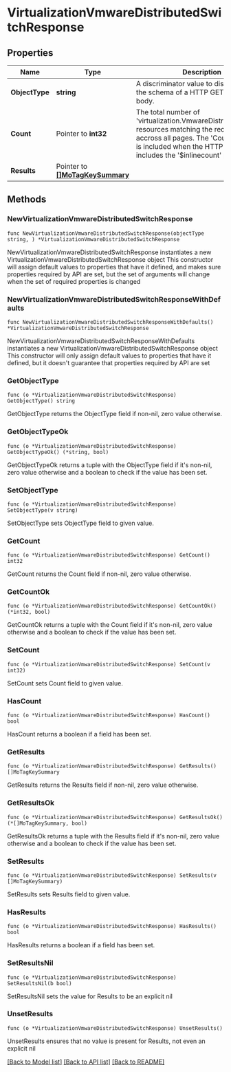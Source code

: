 # VirtualizationVmwareDistributedSwitchResponse

## Properties

Name | Type | Description | Notes
------------ | ------------- | ------------- | -------------
**ObjectType** | **string** | A discriminator value to disambiguate the schema of a HTTP GET response body. | 
**Count** | Pointer to **int32** | The total number of &#39;virtualization.VmwareDistributedSwitch&#39; resources matching the request, accross all pages. The &#39;Count&#39; attribute is included when the HTTP GET request includes the &#39;$inlinecount&#39; parameter. | [optional] 
**Results** | Pointer to [**[]MoTagKeySummary**](MoTagKeySummary.md) |  | [optional] 

## Methods

### NewVirtualizationVmwareDistributedSwitchResponse

`func NewVirtualizationVmwareDistributedSwitchResponse(objectType string, ) *VirtualizationVmwareDistributedSwitchResponse`

NewVirtualizationVmwareDistributedSwitchResponse instantiates a new VirtualizationVmwareDistributedSwitchResponse object
This constructor will assign default values to properties that have it defined,
and makes sure properties required by API are set, but the set of arguments
will change when the set of required properties is changed

### NewVirtualizationVmwareDistributedSwitchResponseWithDefaults

`func NewVirtualizationVmwareDistributedSwitchResponseWithDefaults() *VirtualizationVmwareDistributedSwitchResponse`

NewVirtualizationVmwareDistributedSwitchResponseWithDefaults instantiates a new VirtualizationVmwareDistributedSwitchResponse object
This constructor will only assign default values to properties that have it defined,
but it doesn't guarantee that properties required by API are set

### GetObjectType

`func (o *VirtualizationVmwareDistributedSwitchResponse) GetObjectType() string`

GetObjectType returns the ObjectType field if non-nil, zero value otherwise.

### GetObjectTypeOk

`func (o *VirtualizationVmwareDistributedSwitchResponse) GetObjectTypeOk() (*string, bool)`

GetObjectTypeOk returns a tuple with the ObjectType field if it's non-nil, zero value otherwise
and a boolean to check if the value has been set.

### SetObjectType

`func (o *VirtualizationVmwareDistributedSwitchResponse) SetObjectType(v string)`

SetObjectType sets ObjectType field to given value.


### GetCount

`func (o *VirtualizationVmwareDistributedSwitchResponse) GetCount() int32`

GetCount returns the Count field if non-nil, zero value otherwise.

### GetCountOk

`func (o *VirtualizationVmwareDistributedSwitchResponse) GetCountOk() (*int32, bool)`

GetCountOk returns a tuple with the Count field if it's non-nil, zero value otherwise
and a boolean to check if the value has been set.

### SetCount

`func (o *VirtualizationVmwareDistributedSwitchResponse) SetCount(v int32)`

SetCount sets Count field to given value.

### HasCount

`func (o *VirtualizationVmwareDistributedSwitchResponse) HasCount() bool`

HasCount returns a boolean if a field has been set.

### GetResults

`func (o *VirtualizationVmwareDistributedSwitchResponse) GetResults() []MoTagKeySummary`

GetResults returns the Results field if non-nil, zero value otherwise.

### GetResultsOk

`func (o *VirtualizationVmwareDistributedSwitchResponse) GetResultsOk() (*[]MoTagKeySummary, bool)`

GetResultsOk returns a tuple with the Results field if it's non-nil, zero value otherwise
and a boolean to check if the value has been set.

### SetResults

`func (o *VirtualizationVmwareDistributedSwitchResponse) SetResults(v []MoTagKeySummary)`

SetResults sets Results field to given value.

### HasResults

`func (o *VirtualizationVmwareDistributedSwitchResponse) HasResults() bool`

HasResults returns a boolean if a field has been set.

### SetResultsNil

`func (o *VirtualizationVmwareDistributedSwitchResponse) SetResultsNil(b bool)`

 SetResultsNil sets the value for Results to be an explicit nil

### UnsetResults
`func (o *VirtualizationVmwareDistributedSwitchResponse) UnsetResults()`

UnsetResults ensures that no value is present for Results, not even an explicit nil

[[Back to Model list]](../README.md#documentation-for-models) [[Back to API list]](../README.md#documentation-for-api-endpoints) [[Back to README]](../README.md)


